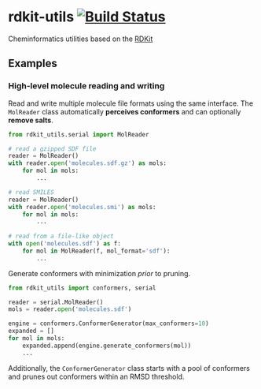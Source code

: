 rdkit-utils [![Build Status](https://travis-ci.org/skearnes/rdkit-utils.svg?branch=master)](https://travis-ci.org/skearnes/rdkit-utils)
===========

Cheminformatics utilities based on the [RDKit](http://www.rdkit.org/)

Examples
--------

### High-level molecule reading and writing
Read and write multiple molecule file formats using the same interface. The `MolReader` class automatically __perceives conformers__ and can optionally __remove salts__.

```python
from rdkit_utils.serial import MolReader

# read a gzipped SDF file
reader = MolReader()
with reader.open('molecules.sdf.gz') as mols:
    for mol in mols:
        ...

# read SMILES
reader = MolReader()
with reader.open('molecules.smi') as mols:
    for mol in mols:
        ...
        
# read from a file-like object
with open('molecules.sdf') as f:
    for mol in MolReader(f, mol_format='sdf'):
        ...
```

Generate conformers with minimization _prior_ to pruning.

```python
from rdkit_utils import conformers, serial

reader = serial.MolReader()
mols = reader.open('molecules.sdf')

engine = conformers.ConformerGenerator(max_conformers=10)
expanded = []
for mol in mols:
    expanded.append(engine.generate_conformers(mol))
    ...
```

Additionally, the `ConformerGenerator` class starts with a pool of conformers and prunes out conformers within an RMSD threshold.

